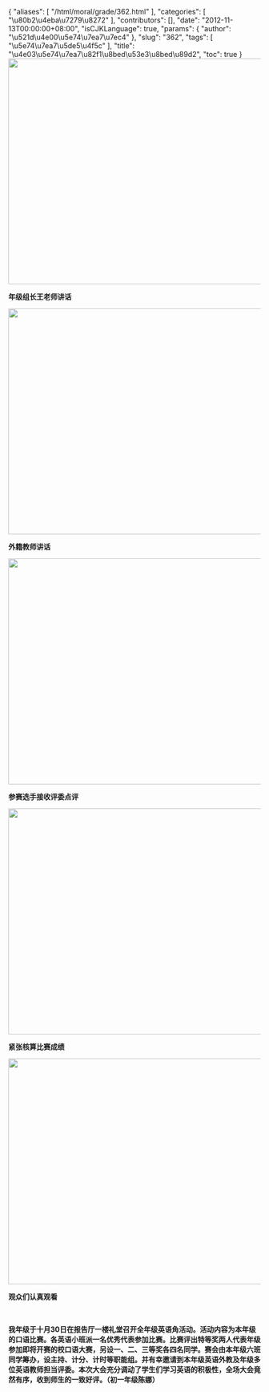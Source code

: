 {
    "aliases": [
        "/html/moral/grade/362.html"
    ],
    "categories": [
        "\u80b2\u4eba\u7279\u8272"
    ],
    "contributors": [],
    "date": "2012-11-13T00:00:00+08:00",
    "isCJKLanguage": true,
    "params": {
        "author": "\u521d\u4e00\u5e74\u7ea7\u7ec4"
    },
    "slug": "362",
    "tags": [
        "\u5e74\u7ea7\u5de5\u4f5c"
    ],
    "title": "\u4e03\u5e74\u7ea7\u82f1\u8bed\u53e3\u8bed\u89d2",
    "toc": true
}
**<img
    src="https://cdn.tfls.online/mirror/full/e2a26f4d870fd096aafd21b01d5b4f154536d7c4.jpg"
    style="display:block;margin-left:auto;margin-right:auto;"
    decoding="async"
    fetchpriority="auto"
    loading="lazy"
    height="450"
    width="600"
/>**

**年级组长王老师讲话**

**<img
    src="https://cdn.tfls.online/mirror/full/be03382c7a5f6c7c971e48800f5ecf6c2d429da8.jpg"
    style="display:block;margin-left:auto;margin-right:auto;"
    decoding="async"
    fetchpriority="auto"
    loading="lazy"
    height="450"
    width="600"
/>**

**外籍教师讲话**

**<img
    src="https://cdn.tfls.online/mirror/full/21a3753a3fa303d955dd858ad2d855d3b5176bcc.jpg"
    style="display:block;margin-left:auto;margin-right:auto;"
    decoding="async"
    fetchpriority="auto"
    loading="lazy"
    height="450"
    width="600"
/>**

**参赛选手接收评委点评**

**<img
    src="https://cdn.tfls.online/mirror/full/e23cac4a06bd7d9b7a59902cac7e8933eed8a975.jpg"
    style="display:block;margin-left:auto;margin-right:auto;"
    decoding="async"
    fetchpriority="auto"
    loading="lazy"
    height="450"
    width="600"
/>**

**紧张核算比赛成绩**

**<img
    src="https://cdn.tfls.online/mirror/full/7cc0a4fe5455d7194e30ca2e657ccb1fc016229c.jpg"
    style="display:block;margin-left:auto;margin-right:auto;"
    decoding="async"
    fetchpriority="auto"
    loading="lazy"
    height="450"
    width="600"
/>**

**观众们认真观看**

 

**我年级于十月30日在报告厅一楼礼堂召开全年级英语角活动。活动内容为本年级的口语比赛。各英语小班派一名优秀代表参加比赛。比赛评出特等奖两人代表年级参加即将开赛的校口语大赛，另设一、二、三等奖各四名同学。赛会由本年级六班同学筹办，设主持、计分、计时等职能组。并有幸邀请到本年级英语外教及年级多位英语教师担当评委。本次大会充分调动了学生们学习英语的积极性，全场大会竟然有序，收到师生的一致好评。（初一年级陈娜）**

